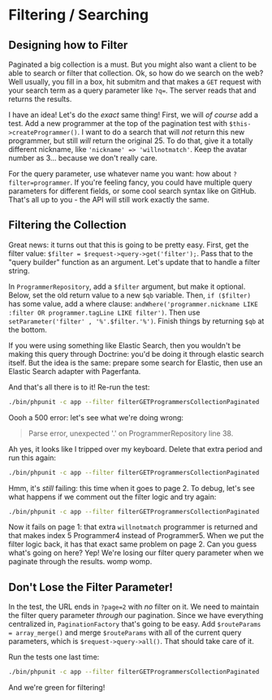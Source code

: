 # Filtering / Searching

## Designing how to Filter

Paginated a big collection is a must. But you might also want a client to be able
to search or filter that collection. Ok, so how do we search on the web? Well usually,
you fill in a box, hit submitm and that makes a `GET` request with your search term
as a query parameter like `?q=`. The server reads that and returns the results. 

I have an idea! Let's do the *exact* same thing! First, we will *of course* add a
test. Add a new programmer at the top of the pagination test with
`$this->createProgrammer()`. I want to do a search that will *not* return this new
programmer, but still *will* return the original 25. To do that, give it a totally
different nickname, like `'nickname' => 'willnotmatch'`. Keep the avatar number as
3... because we don't really care.

For the query parameter, use whatever name you want: how about `?filter=programmer`.
If you're feeling fancy, you could have multiple query parameters for different
fields, or some cool search syntax like on GitHub. That's all up to you - the API
will still work exactly the same.

## Filtering the Collection

Great news: it turns out that this is going to be pretty easy. First, get the filter
value: `$filter = $request->query->get('filter');`. Pass that to the "query builder"
function as an argument. Let's update that to handle a filter string.

In `ProgrammerRepository`, add a `$filter` argument, but make it optional. Below,
set the old return value to a new `$qb` variable. Then, `if ($filter)` has some value,
add a where clause: `andWhere('programmer.nickname LIKE :filter OR programmer.tagLine LIKE filter')`.
Then use `setParameter('filter' , '%'.$filter.'%')`. Finish things by returning `$qb`
at the bottom.

If you were using something like Elastic Search, then you wouldn't be making this
query through Doctrine: you'd be doing it through elastic search itself. But the
idea is the same: prepare some search for Elastic, then use an Elastic Search adapter
with Pagerfanta.

And that's all there is to it! Re-run the test:

```bash
./bin/phpunit -c app --filter filterGETProgrammersCollectionPaginated
```

Oooh a 500 error: let's see what we're doing wrong:

> Parse error, unexpected '.' on ProgrammerRepository line 38.

Ah yes, it looks like I tripped over my keyboard. Delete that extra period and run
this again:

```bash
./bin/phpunit -c app --filter filterGETProgrammersCollectionPaginated
```

Hmm, it's *still* failing: this time when it goes to page 2. To debug, let's see what
happens if we comment out the filter logic and try again:

```bash
./bin/phpunit -c app --filter filterGETProgrammersCollectionPaginated
```

Now it fails on page 1: that extra `willnotmatch` programmer is returned and that
makes index 5 Programmer4 instead of Programmer5. When we put the filter logic back,
it has that exact same problem on page 2. Can you guess what's going on here? Yep!
We're losing our filter query parameter when we paginate through the results.
womp womp.

## Don't Lose the Filter Parameter!

In the test, the URL ends in `?page=2` with *no* filter on it. We need to maintain
the filter query parameter *through* our pagination. Since we have everything centralized
in, `PaginationFactory` that's going to be easy. Add `$routeParams = array_merge()`
and merge `$routeParams` with all of the current query parameters, which is
`$request->query->all()`. That should take care of it.

Run the tests one last time:

```bash
./bin/phpunit -c app --filter filterGETProgrammersCollectionPaginated
```

And we're green for filtering!
